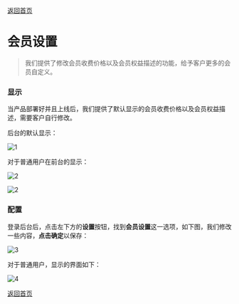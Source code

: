 [返回首页](../../README.md)

# 会员设置

> 我们提供了修改会员收费价格以及会员权益描述的功能，给予客户更多的会员自定义。

### 显示

当产品部署好并且上线后，我们提供了默认显示的会员收费价格以及会员权益描述，需要客户自行修改。

后台的默认显示：

![1](https://docssl.cdn.maodou.io/docs/settings/settings_vip_default.png)

对于普通用户在前台的显示：

![2](https://docssl.cdn.maodou.io/docs/settings/settings_vip_show_default.png)

![2](https://docssl.cdn.maodou.io/docs/settings/settings_vip_price_default.png)

### 配置

登录后台后，点击左下方的**设置**按钮，找到**会员设置**这一选项，如下图，我们修改一些内容，**点击确定**以保存：

![3](https://docssl.cdn.maodou.io/docs/settings/settings_vip.png)

对于普通用户，显示的界面如下：

![4](https://docssl.cdn.maodou.io/docs/settings/settings_vip_price.png)

[返回首页](../../README.md)